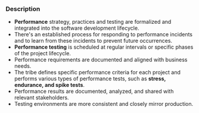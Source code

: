 ### Description

-   **Performance** strategy, practices and testing are formalized and integrated into the software development lifecycle.
-   There's an established process for responding to performance incidents and to learn from these incidents to prevent future occurrences.
-   **Performance testing** is scheduled at regular intervals or specific phases of the project lifecycle.
-   Performance requirements are documented and aligned with business needs.
-   The tribe defines specific performance criteria for each project and performs various types of performance tests, such as **stress, endurance, and spike tests**.
-   Performance results are documented, analyzed, and shared with relevant stakeholders.
-   Testing environments are more consistent and closely mirror production.
